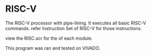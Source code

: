 # RISC-V
The RISC-V processor with pipe-lining. It executes all basic RISC-V commands. refer Instruction Set of RISC-V for those instructions.  

view the RISC.scr for the of each module.

This program was ran and tested on VIVADO.
